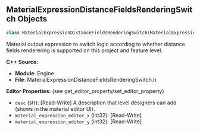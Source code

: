 ## MaterialExpressionDistanceFieldsRenderingSwitch Objects

```python
class MaterialExpressionDistanceFieldsRenderingSwitch(MaterialExpression)
```

Material output expression to switch logic according to whether distance fields renderering is supported on this project and feature level.

**C++ Source:**

- **Module**: Engine
- **File**: MaterialExpressionDistanceFieldsRenderingSwitch.h

**Editor Properties:** (see get_editor_property/set_editor_property)

- ``desc`` (str):  [Read-Write] A description that level designers can add (shows in the material editor UI).
- ``material_expression_editor_x`` (int32):  [Read-Write]
- ``material_expression_editor_y`` (int32):  [Read-Write]

<a id="unreal.MaterialExpressionDistanceToNearestSurface"></a>